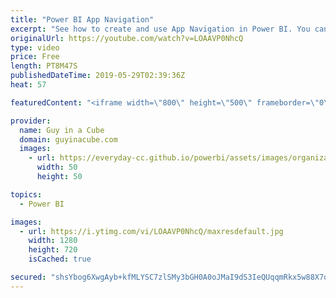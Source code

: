 ```yaml
---
title: "Power BI App Navigation"
excerpt: "See how to create and use App Navigation in Power BI. You can control the navigation area when publishing Power BI Apps.  Even include external content with your apps!  ******** LET'S CONNECT! ********  -- http://twitter.com/guyinacube -- http://twitter.com/awsaxton -- http://twitter.com/patrickdba --"
originalUrl: https://youtube.com/watch?v=LOAAVP0NhcQ
type: video
price: Free
length: PT8M47S
publishedDateTime: 2019-05-29T02:39:36Z
heat: 57

featuredContent: "<iframe width=\"800\" height=\"500\" frameborder=\"0\" src=\"https://www.youtube.com/embed/LOAAVP0NhcQ\" allow=\"accelerometer; autoplay; encrypted-media; gyroscope; picture-in-picture\" allowfullscreen></iframe>"

provider:
  name: Guy in a Cube
  domain: guyinacube.com
  images:
    - url: https://everyday-cc.github.io/powerbi/assets/images/organizations/guyinacube.com-50x50.jpg
      width: 50
      height: 50

topics:
  - Power BI

images:
  - url: https://i.ytimg.com/vi/LOAAVP0NhcQ/maxresdefault.jpg
    width: 1280
    height: 720
    isCached: true

secured: "shsYbog6XwgAyb+kfMLYSC7zlSMy3bGH0A0oJMaI9dS3IeQUqqmRkx5w88X7qAZYFbysnNFW9UwIYVknn8Om60Su3fVzGLZSB+M3REYUu+FWCgFaLXpM/1WJzSQO9nxsbliWNpGkXeKV4P9BKNiMCRuWnVGmo1yNiD2jBT69o5nM8ghmFuXigKTRZ2hIec3Vt57InBM+MO/In4/EH9WH19PHF2tfL4XT5h48Gw8wrBXODSY2HzWtyArynGZEF3M/H4DrCDGhb+Oxm513gvT7WHm5Vkbv+JcsYnG8pcG8IPitoJ77/vg1eElfucjG4yYRynm0cqbrNBb35PGibXaK+Fl+cPjzsgLV5u3DQm/JYVZXkKonmCFAuIPThRehAYrjTVqSiDYfozvGAOp0LgVrKR43PKT3OcRjMlPdn38z1CI=;F/oSUj1JGw9Agtr5EXFT9Q=="
---
```


